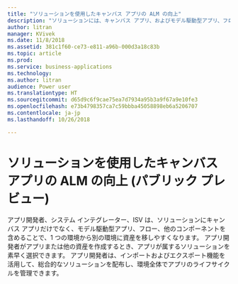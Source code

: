 ```yaml
---
title: "ソリューションを使用したキャンバス アプリの ALM の向上"
description: "ソリューションには、キャンバス アプリ、およびモデル駆動型アプリ、フロー、他のコンポーネントを含めることができます。"
author: litran
manager: KVivek
ms.date: 11/8/2018
ms.assetid: 381c1f60-ce73-e811-a96b-000d3a18c83b
ms.topic: article
ms.prod: 
ms.service: business-applications
ms.technology: 
ms.author: litran
audience: Power user
ms.translationtype: HT
ms.sourcegitcommit: d65d9c6f9cae75ea7d7934a95b3a9f67a9e10fe3
ms.openlocfilehash: e73b4798357ca7c59bbba45058898eb6a5206707
ms.contentlocale: ja-jp
ms.lasthandoff: 10/26/2018

---
```

# <a name="improve-alm-for-canvas-apps-with-solutions-public-preview"></a>ソリューションを使用したキャンバス アプリの ALM の向上 (パブリック プレビュー)




アプリ開発者、システム インテグレーター、ISV は、ソリューションにキャンバス アプリだけでなく、モデル駆動型アプリ、フロー、他のコンポーネントを含めることで、1 つの環境から別の環境に資産を移しやすくなります。 アプリ開発者がアプリまたは他の資産を作成するとき、アプリが属するソリューションを素早く選択できます。 アプリ開発者は、インポートおよびエクスポート機能を活用して、総合的なソリューションを配布し、環境全体でアプリのライフサイクルを管理できます。

